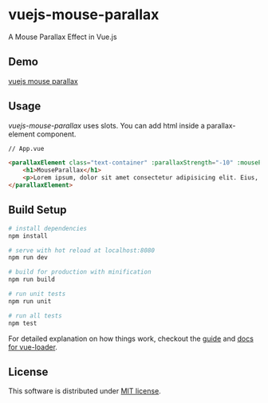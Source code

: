 # vuejs-mouse-parallax
A Mouse Parallax Effect in Vue.js

## Demo

[vuejs mouse parallax](https://aminerman.com/playground/vuejs-mouse-parallax/)

## Usage
*vuejs-mouse-parallax* uses slots. You can add html inside a parallax-element component.

```html
// App.vue

<parallaxElement class="text-container" :parallaxStrength="-10" :mousePX='setMouseX' :mousePY='setMouseY'>
    <h1>MouseParallax</h1>
    <p>Lorem ipsum, dolor sit amet consectetur adipisicing elit. Eius, omnis atque. Dolore rerum, doloremque nulla animi neque repellat ad voluptatem cumque cum laudantium aut illo illum placeat nihil inventore ipsa.</p>
</parallaxElement>
```

## Build Setup

``` bash
# install dependencies
npm install

# serve with hot reload at localhost:8080
npm run dev

# build for production with minification
npm run build

# run unit tests
npm run unit

# run all tests
npm test
```

For detailed explanation on how things work, checkout the [guide](http://vuejs-templates.github.io/webpack/) and [docs for vue-loader](http://vuejs.github.io/vue-loader).

## License

This software is distributed under [MIT license](LICENSE.txt).
